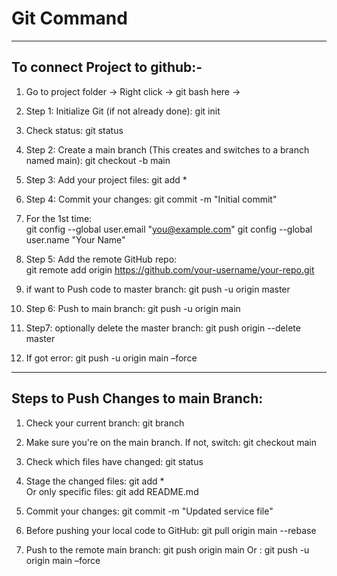 # Git Command

---

## To connect Project to github:-
1.	Go to project folder -> Right click -> git bash here ->
2.	Step 1: Initialize Git (if not already done):   git init
3.	Check status:  git status
4.	Step 2: Create a main branch (This creates and switches to a branch named main):   git checkout -b  main
5.	Step 3: Add your project files:   git add *
6.	Step 4: Commit your changes:   git commit -m "Initial commit"
7.	For the 1st time:  
git config --global user.email "you@example.com"
git config --global user.name "Your Name"

8.	Step 5: Add the remote GitHub repo:    
git remote add origin https://github.com/your-username/your-repo.git

9.	if want to Push code to master branch:   git push -u origin master 
10.	Step 6: Push to main branch:   git push -u origin main
11.	Step7: optionally delete the master branch:   git push origin --delete master
12.	If got error:    git push -u origin main –force

---

## Steps to Push Changes to main Branch:
1.	Check your current branch:   git branch
2.	Make sure you're on the main branch. If not, switch:   git checkout main
3.	Check which files have changed:    git status
4.	Stage the changed files:   git add *  
Or only specific files:   git add README.md

5.	Commit your changes:   git commit -m "Updated service file"
6.	Before pushing your local code to GitHub:    git pull origin main --rebase
7.	Push to the remote main branch:   git push origin main
Or :    git push -u origin main –force





